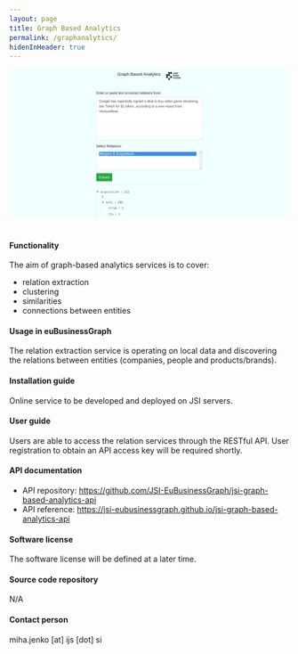 ```yaml
---
layout: page
title: Graph Based Analytics
permalink: /graphanalytics/
hidenInHeader: true
---
```


<div class="screenshot"><img alt="" src="/static/files/graphanalytics/graphanalytics_screenshot.png"></div>
<br>

#### Functionality
The aim of graph-based analytics services is to cover:
* relation extraction
* clustering
* similarities
* connections between entities

#### Usage in euBusinessGraph
The relation extraction service is operating on local data and discovering the relations between entities (companies, people and products/brands).

#### Installation guide
Online service to be developed and deployed on JSI servers.

#### User guide
Users are able to access the relation services through the RESTful API. User registration to obtain an API access key will be required shortly.

#### API documentation
* API repository: <a href="https://github.com/JSI-EuBusinessGraph/jsi-graph-based-analytics-api">https://github.com/JSI-EuBusinessGraph/jsi-graph-based-analytics-api</a>
* API reference: <a href="https://jsi-eubusinessgraph.github.io/jsi-graph-based-analytics-api">https://jsi-eubusinessgraph.github.io/jsi-graph-based-analytics-api</a>

#### Software license
The software license will be defined at a later time.

#### Source code repository
N/A

#### Contact person
miha.jenko [at] ijs [dot] si
